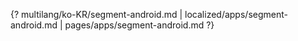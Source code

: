 {? multilang/ko-KR/segment-android.md | localized/apps/segment-android.md | pages/apps/segment-android.md ?}
